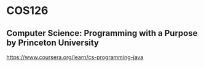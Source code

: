 # COS126 
## Computer Science: Programming with a Purpose by Princeton University
https://www.coursera.org/learn/cs-programming-java
